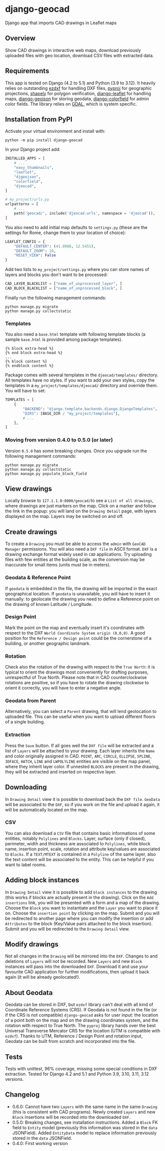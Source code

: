 # django-geocad
Django app that imports CAD drawings in Leaflet maps
## Overview
Show CAD drawings in interactive web maps, download previously uploaded files with geo location, download CSV files with extracted data.
## Requirements
This app is tested on Django (4.2 to 5.1) and Python (3.9 to 3.12). It heavily relies on outstanding [ezdxf](https://ezdxf.mozman.at/) for handling DXF files, [pyproj](https://pyproj4.github.io/pyproj/stable/) for geographic projections, [shapely](https://shapely.readthedocs.io/en/stable/manual.html) for polygon verification, [django-leaflet](https://django-leaflet.readthedocs.io/en/latest/) for handling maps, [django-geojson](https://django-geojson.readthedocs.io/en/latest/) for storing geodata, [django-colorfield](https://github.com/fabiocaccamo/django-colorfield) for admin color fields. The library relies on [GDAL](https://gdal.org), which is system specific.
## Installation from PyPI
Activate your virtual environment and install with:
```
python -m pip install django-geocad
```
In your Django project add:
```python
INSTALLED_APPS = [
    # ...
    "easy_thumbnails",
    "leaflet",
    "djgeojson",
    "colorfield",
    "djeocad",
]
```
```python
# my_project/urls.py
urlpatterns = [
    # ...
    path('geocad/', include('djeocad.urls', namespace = 'djeocad')),
]
```
You also need to add initial map defaults to `settings.py` (these are the settings for Rome, change them to your location of choice):
```python
LEAFLET_CONFIG = {
    "DEFAULT_CENTER": (41.8988, 12.5451),
    "DEFAULT_ZOOM": 10,
    "RESET_VIEW": False
}
```
Add two lists to `my_project/settings.py` where you can store names of layers and blocks you don't want to be processed:
```python
CAD_LAYER_BLACKLIST = ["name_of_unprocessed_layer", ]
CAD_BLOCK_BLACKLIST = ["name_of_unprocessed_block", ]
```
Finally run the following management commands:
```
python manage.py migrate
python manage.py collectstatic
```
### Templates
You also need a `base.html` template with following template blocks (a sample `base.html` is provided among package templates).
```
{% block extra-head %}
{% end block extra-head %}
...
{% block content %}
{% endblock content %}
```
Package comes with several templates in the `djeocad/templates/` directory. All templates have no styles. If you want to add your own styles, copy the templates in a `my_project/templates/djeocad/` directory and override them. You will have to set:
```python
TEMPLATES = [
    {
        "BACKEND": "django.template.backends.django.DjangoTemplates",
        "DIRS": [BASE_DIR / "my_project/templates"],
        # ...
    },
]
```
### Moving from version 0.4.0 to 0.5.0 (or later)
Version `0.5.0` has some breaking changes. Once you upgrade run the following management commands:
```
python manage.py migrate
python manage.py collectstatic
python manage.py populate_block_field
```
## View drawings
Locally browse to `127.1.1.0:8000/geocad/`to see a `List of all drawings`, where drawings are just markers on the map. Click on a marker and follow the link in the popup: you will land on the `Drawing Detail` page, with layers displayed on the map. Layers may be switched on and off.
## Create drawings
To create a `Drawing` you must be able to access the `admin` with `GeoCAD Manager` permissions. You will also need a `DXF file` in ASCII format. `DXF` is a drawing exchange format widely used in `CAD` applications. Try uploading files with few entities at the building scale, as the conversion may be inaccurate for small items (units must be in meters).
### Geodata & Reference Point
If `geodata` is embedded in the file, the drawing will be imported in the exact geographical location. If `geodata` is unavailable, you will have to insert it manually: to geolocate the drawing you need to define a Reference point on the drawing of known Latitude / Longitude.
### Design Point
Mark the point on the map and eventually insert it's coordinates with respect to the DXF `World Coordinate System origin (0,0,0)`. A good position for the `Reference / Design point` could be the cornerstone of a building, or another geographic landmark.
### Rotation
Check also the rotation of the drawing with respect to the `True North`: it is typical to orient the drawings most conveniently for drafting purposes, unrespectful of True North. Please note that in CAD counterclockwise rotations are positive, so if you have to rotate the drawing clockwise to orient it correctly, you will have to enter a negative angle.
### Geodata from Parent
Alternatively, you can select a `Parent` drawing, that will lend geolocation to uploaded file. This can be useful when you want to upload different floors of a single building.
### Extraction
Press the `Save` button. If all goes well the `DXF file` will be extracted and a list of `Layers` will be attached to your drawing. Each layer inherits the `Name` and color originally assigned in CAD. `POINT`, `ARC`, `CIRCLE`, `ELLIPSE`, `SPLINE`, `3DFACE`, `HATCH`, `LINE` and `LWPOLYLINE` entities are visible on the map panel, where they inherit layer color. If unnested `BLOCKS` are present in the drawing, they will be extracted and inserted on respective layer.
## Downloading
In `Drawing Detail` view it is possible to download back the `DXF file`. `GeoData` will be associated to the `DXF`, so if you work on the file and upload it again, it will be automatically located on the map.
### CSV
You can also download a `CSV` file that contains basic informations of some entities, notably `Polylines` and `Blocks`. Layer, surface (only if closed), perimeter, width and thickness are associated to `Polylines`, while block name, insertion point, scale, rotation and attribute key/values are associated to `Blocks`. If a `TEXT/MTEXT` is contained in a `Polyline` of the same layer, also the text content will be associated to the entity. This can be helpful if you want to label rooms.
## Adding block instances
In `Drawing Detail` view it is possible to add `block instances` to the drawing (this works if blocks are actually present in the drawing). Click on the `Add insertions` link, you will be presented with a form and a map of the drawing. Choose the `Block` you want to instantiate and the `Layer` you want to place it on. Choose the `insertion point` by clicking on the map. Submit and you will be redirected to another page where you can modify the insertion or add `Attributes` to the block (Key/Value pairs attached to the block insertion). Submit and you will be redirected to the `Drawing Detail` view.
## Modify drawings
Not all changes in the `Drawing` will be mirrored into the `DXF`. Changes to and deletions of `Layers` will not be recorded. New `Layers` and new `Block` instances will pass into the downloaded `DXF`. Download it and use your favourite CAD application for further modifications, then upload it back again (it will be already geolocated!).
## About Geodata
Geodata can be stored in DXF, but `ezdxf` library can't deal with all kind of Coordinate Reference Systems (CRS). If Geodata is not found in the file (or if the CRS is not compatible) `django-geocad` asks for user input: the location of a point both on the map and on the drawing coordinates system, and the rotation with respect to True North. The `pyproj` library hands over the best Universal Transverse Mercator CRS for the location (UTM is compatible with `ezdxf`). Thanks to UTM, Reference / Design Point and rotation input, Geodata can be built from scratch and incorporated into the file.
## Tests
Tests with unittest, 96% coverage, missing some special conditions in DXF extraction. Tested for Django 4.2 and 5.1 and Python 3.9, 3.10, 3.11, 3.12 versions.
## Changelog
- 0.6.0: Cannot have two `Layers` with the same name in the same `Drawing` (this is consistent with CAD programs). Newly created `Layers` and new `Block` insertions will be recorded into the downloaded `DXF`.
- 0.5.0: Breaking changes, see installation instructions. Added a `Block` FK field to `Entity` model (previously this information was stored in the `data` JSONField). Added `EntityData` model to replace information previously stored in the `data` JSONField.
- 0.4.0: First working version
